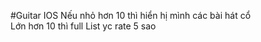 
#Guitar IOS
Nếu nhỏ hơn 10 thì hiển hị mình các bài hát cổ
<br>
Lớn hơn 10 thì full List yc rate 5 sao 
